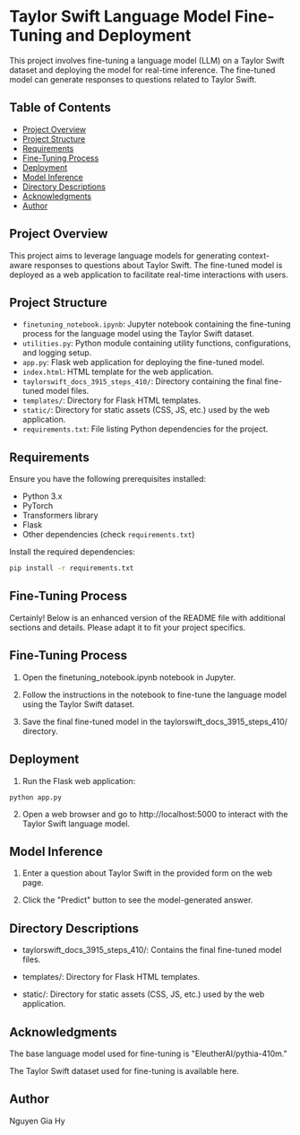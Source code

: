 # Taylor Swift Language Model Fine-Tuning and Deployment

This project involves fine-tuning a language model (LLM) on a Taylor Swift dataset and deploying the model for real-time inference. The fine-tuned model can generate responses to questions related to Taylor Swift.

## Table of Contents

- [Project Overview](#project-overview)
- [Project Structure](#project-structure)
- [Requirements](#requirements)
- [Fine-Tuning Process](#fine-tuning-process)
- [Deployment](#deployment)
- [Model Inference](#model-inference)
- [Directory Descriptions](#directory-descriptions)
- [Acknowledgments](#acknowledgments)
- [Author](#author)

## Project Overview

This project aims to leverage language models for generating context-aware responses to questions about Taylor Swift. The fine-tuned model is deployed as a web application to facilitate real-time interactions with users.

## Project Structure

- `finetuning_notebook.ipynb`: Jupyter notebook containing the fine-tuning process for the language model using the Taylor Swift dataset.
- `utilities.py`: Python module containing utility functions, configurations, and logging setup.
- `app.py`: Flask web application for deploying the fine-tuned model.
- `index.html`: HTML template for the web application.
- `taylorswift_docs_3915_steps_410/`: Directory containing the final fine-tuned model files.
- `templates/`: Directory for Flask HTML templates.
- `static/`: Directory for static assets (CSS, JS, etc.) used by the web application.
- `requirements.txt`: File listing Python dependencies for the project.

## Requirements

Ensure you have the following prerequisites installed:

- Python 3.x
- PyTorch
- Transformers library
- Flask
- Other dependencies (check `requirements.txt`)

Install the required dependencies:

```bash
pip install -r requirements.txt
```

## Fine-Tuning Process

Certainly! Below is an enhanced version of the README file with additional sections and details. Please adapt it to fit your project specifics.

## Fine-Tuning Process

1. Open the finetuning_notebook.ipynb notebook in Jupyter.

2. Follow the instructions in the notebook to fine-tune the language model using the Taylor Swift dataset.

3. Save the final fine-tuned model in the taylorswift_docs_3915_steps_410/ directory.


## Deployment

1. Run the Flask web application:

```
python app.py
```

2. Open a web browser and go to http://localhost:5000 to interact with the Taylor Swift language model.


## Model Inference

1. Enter a question about Taylor Swift in the provided form on the web page.

2. Click the "Predict" button to see the model-generated answer.


## Directory Descriptions

* taylorswift_docs_3915_steps_410/: Contains the final fine-tuned model files.
  
* templates/: Directory for Flask HTML templates.

* static/: Directory for static assets (CSS, JS, etc.) used by the web application.


## Acknowledgments

The base language model used for fine-tuning is "EleutherAI/pythia-410m."

The Taylor Swift dataset used for fine-tuning is available here.


## Author

Nguyen Gia Hy


